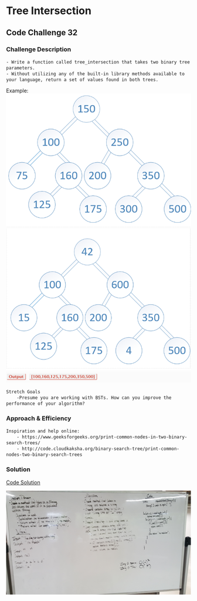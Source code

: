 # Tree Intersection
## Code Challenge 32

### Challenge Description
    - Write a function called tree_intersection that takes two binary tree parameters.
    - Without utilizing any of the built-in library methods available to your language, return a set of values found in both trees.
    
Example:
![example1](../assets/exampleTreeIntersection.png)
![example2](../assets/exampleTreeIntersection2.png)
![example3](../assets/exampleTreeIntersection3.png)

    Stretch Goals
        -Presume you are working with BSTs. How can you improve the performance of your algorithm?   
    
### Approach & Efficiency
    
    
    Inspiration and help online:
        - https://www.geeksforgeeks.org/print-common-nodes-in-two-binary-search-trees/
        - http://code.cloudkaksha.org/binary-search-tree/print-common-nodes-two-binary-search-trees
    
### Solution
[Code Solution](/src/main/java/TreeIntersection/TreeIntersection.java)


![Whiteboard Image](../assets/repeatWord.jpg)
